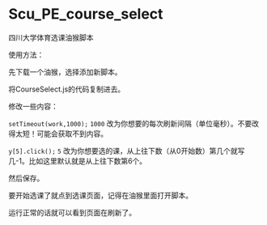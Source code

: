 # Scu_PE_course_select
四川大学体育选课油猴脚本

使用方法：

先下载一个油猴，选择添加新脚本。

将CourseSelect.js的代码复制进去。

修改一些内容：

`setTimeout(work,1000);` `1000` 改为你想要的每次刷新间隔（单位毫秒）。不要改得太短！可能会获取不到内容。

`y[5].click();` `5` 改为你想要选的课，从上往下数（从0开始数）第几个就写几-1。比如这里默认就是从上往下数第6个。

然后保存。

要开始选课了就点到选课页面，记得在油猴里面打开脚本。

运行正常的话就可以看到页面在刷新了。
